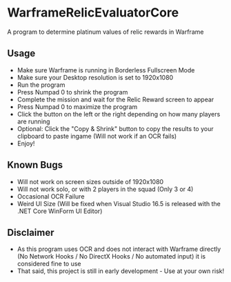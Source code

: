 # WarframeRelicEvaluatorCore
A program to determine platinum values of relic rewards in Warframe  

## Usage
- Make sure Warframe is running in Borderless Fullscreen Mode
- Make sure your Desktop resolution is set to 1920x1080
- Run the program
- Press Numpad 0 to shrink the program
- Complete the mission and wait for the Relic Reward screen to appear
- Press Numpad 0 to maximize the program
- Click the button on the left or the right depending on how many players are running
- Optional: Click the "Copy & Shrink" button to copy the results to your clipboard to paste ingame (Will not work if an OCR fails)
- Enjoy!

## Known Bugs
- Will not work on screen sizes outside of 1920x1080
- Will not work solo, or with 2 players in the squad (Only 3 or 4)
- Occasional OCR Failure
- Weird UI Size (Will be fixed when Visual Studio 16.5 is released with the .NET Core WinForm UI Editor)

## Disclaimer
- As this program uses OCR and does not interact with Warframe directly (No Network Hooks / No DirectX Hooks / No automated input) it is considered fine to use  
- That said, this project is still in early development - Use at your own risk!
